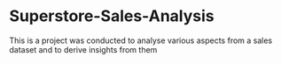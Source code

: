 # Superstore-Sales-Analysis
This is a project was conducted to analyse various aspects from a sales dataset and to derive insights from them
